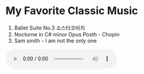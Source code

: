 <link rel="stylesheet" type="text/css" media="all" href="https://shlomo90.github.io/homepage.css" />

# My Favorite Classic Music

1. Ballet Suite  No.3 쇼스타코비치
2. Nocturne in C# minor Opus Posth - Chopin
3. Sam smith - I am not the only one

<audio controls>
		<source src="bensound-buddy.mp3" type="audio/ogg">
		<source src="bensound-buddy.mp3" type="audio/mpeg">
		Your browser does not support the audio tag.
</audio>

